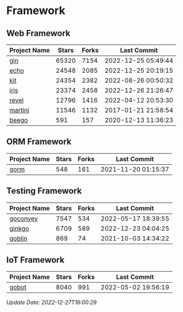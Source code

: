 # Framework

## Web Framework
| Project Name | Stars | Forks | Last Commit |
| ------------ | ----- | ----- | ----------- |
| [gin](https://github.com/gin-gonic/gin) | 65320 | 7154 | 2022-12-25 05:49:44 |
| [echo](https://github.com/labstack/echo) | 24548 | 2085 | 2022-12-25 20:19:15 |
| [kit](https://github.com/go-kit/kit) | 24354 | 2382 | 2022-08-26 00:50:32 |
| [iris](https://github.com/kataras/iris) | 23374 | 2458 | 2022-12-26 21:26:47 |
| [revel](https://github.com/revel/revel) | 12796 | 1416 | 2022-04-12 20:53:30 |
| [martini](https://github.com/go-martini/martini) | 11546 | 1132 | 2017-01-21 21:58:54 |
| [beego](https://github.com/astaxie/beego) | 591 | 157 | 2020-12-13 11:36:23 |

## ORM Framework
| Project Name | Stars | Forks | Last Commit |
| ------------ | ----- | ----- | ----------- |
| [gorm](https://github.com/jinzhu/gorm) | 548 | 161 | 2021-11-20 01:15:37 |

## Testing Framework
| Project Name | Stars | Forks | Last Commit |
| ------------ | ----- | ----- | ----------- |
| [goconvey](https://github.com/smartystreets/goconvey) | 7547 | 534 | 2022-05-17 18:39:55 |
| [ginkgo](https://github.com/onsi/ginkgo) | 6709 | 589 | 2022-12-23 04:04:25 |
| [goblin](https://github.com/franela/goblin) | 869 | 74 | 2021-10-03 14:34:22 |

## IoT Framework
| Project Name | Stars | Forks | Last Commit |
| ------------ | ----- | ----- | ----------- |
| [gobot](https://github.com/hybridgroup/gobot) | 8040 | 991 | 2022-05-02 19:56:19 |

*Update Date: 2022-12-27T16:00:29*